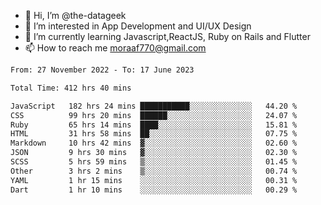 - 👋 Hi, I’m @the-datageek
- 👀 I’m interested in App Development and UI/UX Design
- 🌱 I’m currently learning Javascript,ReactJS, Ruby on Rails and Flutter
- 📫 How to reach me moraaf770@gmail.com

<!---
the-datageek/the-datageek is a ✨ special ✨ repository because its `README.md` (this file) appears on your GitHub profile.
You can click the Preview link to take a look at your changes.
--->
<!--START_SECTION:waka-->

```txt
From: 27 November 2022 - To: 17 June 2023

Total Time: 412 hrs 40 mins

JavaScript   182 hrs 24 mins ███████████░░░░░░░░░░░░░░   44.20 %
CSS          99 hrs 20 mins  ██████░░░░░░░░░░░░░░░░░░░   24.07 %
Ruby         65 hrs 14 mins  ████░░░░░░░░░░░░░░░░░░░░░   15.81 %
HTML         31 hrs 58 mins  ██░░░░░░░░░░░░░░░░░░░░░░░   07.75 %
Markdown     10 hrs 42 mins  ▓░░░░░░░░░░░░░░░░░░░░░░░░   02.60 %
JSON         9 hrs 30 mins   ▓░░░░░░░░░░░░░░░░░░░░░░░░   02.30 %
SCSS         5 hrs 59 mins   ▒░░░░░░░░░░░░░░░░░░░░░░░░   01.45 %
Other        3 hrs 2 mins    ▒░░░░░░░░░░░░░░░░░░░░░░░░   00.74 %
YAML         1 hr 15 mins    ░░░░░░░░░░░░░░░░░░░░░░░░░   00.31 %
Dart         1 hr 10 mins    ░░░░░░░░░░░░░░░░░░░░░░░░░   00.29 %
```

<!--END_SECTION:waka-->
